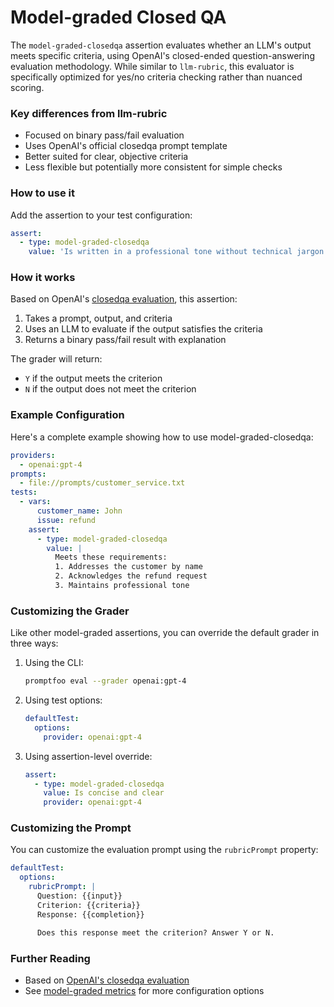 # Model-graded Closed QA

The `model-graded-closedqa` assertion evaluates whether an LLM's output meets specific criteria, using OpenAI's closed-ended question-answering evaluation methodology. While similar to `llm-rubric`, this evaluator is specifically optimized for yes/no criteria checking rather than nuanced scoring.

### Key differences from llm-rubric

- Focused on binary pass/fail evaluation
- Uses OpenAI's official closedqa prompt template
- Better suited for clear, objective criteria
- Less flexible but potentially more consistent for simple checks

### How to use it

Add the assertion to your test configuration:

```yaml
assert:
  - type: model-graded-closedqa
    value: 'Is written in a professional tone without technical jargon'
```

### How it works

Based on OpenAI's [closedqa evaluation](https://github.com/openai/evals/blob/main/evals/registry/modelgraded/closedqa.yaml), this assertion:

1. Takes a prompt, output, and criteria
2. Uses an LLM to evaluate if the output satisfies the criteria
3. Returns a binary pass/fail result with explanation

The grader will return:

- `Y` if the output meets the criterion
- `N` if the output does not meet the criterion

### Example Configuration

Here's a complete example showing how to use model-graded-closedqa:

```yaml
providers:
  - openai:gpt-4
prompts:
  - file://prompts/customer_service.txt
tests:
  - vars:
      customer_name: John
      issue: refund
    assert:
      - type: model-graded-closedqa
        value: |
          Meets these requirements:
          1. Addresses the customer by name
          2. Acknowledges the refund request
          3. Maintains professional tone
```

### Customizing the Grader

Like other model-graded assertions, you can override the default grader in three ways:

1. Using the CLI:

   ```sh
   promptfoo eval --grader openai:gpt-4
   ```

2. Using test options:

   ```yaml
   defaultTest:
     options:
       provider: openai:gpt-4
   ```

3. Using assertion-level override:
   ```yaml
   assert:
     - type: model-graded-closedqa
       value: Is concise and clear
       provider: openai:gpt-4
   ```

### Customizing the Prompt

You can customize the evaluation prompt using the `rubricPrompt` property:

```yaml
defaultTest:
  options:
    rubricPrompt: |
      Question: {{input}}
      Criterion: {{criteria}}
      Response: {{completion}}

      Does this response meet the criterion? Answer Y or N.
```

### Further Reading

- Based on [OpenAI's closedqa evaluation](https://github.com/openai/evals/blob/main/evals/registry/modelgraded/closedqa.yaml)
- See [model-graded metrics](/docs/configuration/expected-outputs/model-graded) for more configuration options
